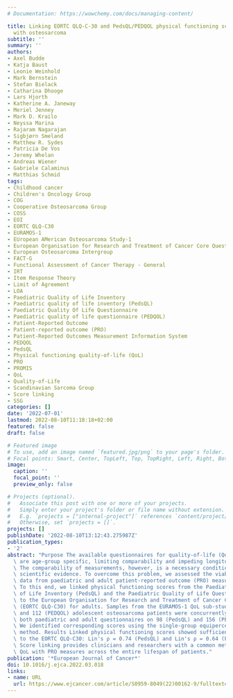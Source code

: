 ```yaml
---
# Documentation: https://wowchemy.com/docs/managing-content/

title: Linking EORTC QLQ-C-30 and PedsQL/PEDQOL physical functioning scores in patients
  with osteosarcoma
subtitle: ''
summary: ''
authors:
- Axel Budde
- Katja Baust
- Leonie Weinhold
- Mark Bernstein
- Stefan Bielack
- Catharina Dhooge
- Lars Hjorth
- Katherine A. Janeway
- Meriel Jenney
- Mark D. Krailo
- Neyssa Marina
- Rajaram Nagarajan
- Sigbjørn Smeland
- Matthew R. Sydes
- Patricia De Vos
- Jeremy Whelan
- Andreas Wiener
- Gabriele Calaminus
- Matthias Schmid
tags:
- Childhood cancer
- Children's Oncology Group
- COG
- Cooperative Osteosarcoma Group
- COSS
- EOI
- EORTC QLQ-C30
- EURAMOS-1
- EUropean AMerican Osteosarcoma Study-1
- European Organisation for Research and Treatment of Cancer Core Questionnaire
- European Osteosarcoma Intergroup
- FACT-G
- Functional Assessment of Cancer Therapy - General
- IRT
- Item Response Theory
- Limit of Agreement
- LOA
- Paediatric Quality of Life Inventory
- Paediatric quality of life inventory (PedsQL)
- Paediatric Quality Of Life Questionnaire
- Paediatric quality of life questionnaire (PEDQOL)
- Patient-Reported Outcome
- Patient-reported outcome (PRO)
- Patient-Reported Outcomes Measurement Information System
- PEDQOL
- PedsQL
- Physical functioning quality-of-life (QoL)
- PRO
- PROMIS
- QoL
- Quality-of-Life
- Scandinavian Sarcoma Group
- Score linking
- SSG
categories: []
date: '2022-07-01'
lastmod: 2022-08-10T11:18:18+02:00
featured: false
draft: false

# Featured image
# To use, add an image named `featured.jpg/png` to your page's folder.
# Focal points: Smart, Center, TopLeft, Top, TopRight, Left, Right, BottomLeft, Bottom, BottomRight.
image:
  caption: ''
  focal_point: ''
  preview_only: false

# Projects (optional).
#   Associate this post with one or more of your projects.
#   Simply enter your project's folder or file name without extension.
#   E.g. `projects = ["internal-project"]` references `content/project/deep-learning/index.md`.
#   Otherwise, set `projects = []`.
projects: []
publishDate: '2022-08-10T13:12:43.275987Z'
publication_types:
- '2'
abstract: "Purpose The available questionnaires for quality-of-life (QoL) assessments\
  \ are age-group specific, limiting comparability and impeding longitudinal analyses.\
  \ The comparability of measurements, however, is a necessary condition for gaining\
  \ scientific evidence. To overcome this problem, we assessed the viability of harmonising\
  \ data from paediatric and adult patient-reported outcome (PRO) measures. Method\
  \ To this end, we linked physical functioning scores from the Paediatric Quality\
  \ of Life Inventory (PedsQL) and the Paediatric Quality of Life Questionnaire (PEDQOL)\
  \ to the European Organisation for Research and Treatment of Cancer Core Questionnaire\
  \ (EORTC QLQ-C30) for adults. Samples from the EURAMOS-1 QoL sub-study of 75 (PedsQL)\
  \ and 112 (PEDQOL) adolescent osteosarcoma patients were concurrently administered\
  \ both paediatric and adult questionnaires on 98 (PedsQL) and 156 (PEDQOL) occasions.\
  \ We identified corresponding scores using the single-group equipercentile linking\
  \ method. Results Linked physical functioning scores showed sufficient concordance\
  \ to the EORTC QLQ-C30: Lin's ρ = 0.74 (PedsQL) and Lin's ρ = 0.64 (PEDQOL). Conclusion\
  \ Score linking provides clinicians and researchers with a common metric for assessing\
  \ QoL with PRO measures across the entire lifespan of patients."
publication: '*European Journal of Cancer*'
doi: 10.1016/j.ejca.2022.03.018
links:
- name: URL
  url: https://www.ejcancer.com/article/S0959-8049(22)00162-9/fulltext#%20
---
```


